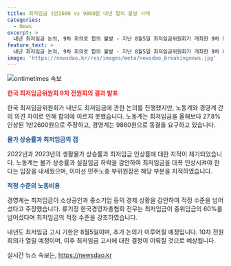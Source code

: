 ```yaml
---
title: 최저임금 1만2600 vs 9860원 내년 합의 불발 사례
categories:
  - News
excerpt: >
  내년 최저임금 논의, 9차 회의로 합의 불발 - 지난 8월5일 최저임금위원회가 개최한 9차 회의에서 노동계는 1만2600원, 경영계는 9860원을 요구했으나 합의에 이르지 못했다. 노동계는 산업인력구조조정기금 등의 경제 상황을 고려해 임금을 대폭 인상해야 한다고 강조하며, 경영계는 최저임금 동결을 주장했다. 양측은 1차 수정안을 내놓았지만 여전히 의견이 엇갈려 10차 회의로 논의가 이어질 예정이다.
feature_text: >
  내년 최저임금 논의, 9차 회의로 합의 불발 - 지난 8월5일 최저임금위원회가 개최한 9차 회의에서 노동계는 1만2600원, 경영계는 9860원을 요구했으나 합의에 이르지 못했다. 노동계는 산업인력구조조정기금 등의 경제 상황을 고려해 임금을 대폭 인상해야 한다고 강조하며, 경영계는 최저임금 동결을 주장했다. 양측은 1차 수정안을 내놓았지만 여전히 의견이 엇갈려 10차 회의로 논의가 이어질 예정이다.
image: 'https://newsdao.kr/res/images/meta/newsdao_breakingnews.jpg'
---
```


<p><img src="https://newsdao.kr/res/images/meta/newsdao_breakingnews.jpg" alt="ontimetimes 속보" /></p>

<p><b><span style="color: #ee2323;">한국 최저임금위원회 9차 전원회의 결과 발표</span></b></p>

<p>한국 최저임금위원회가 내년도 최저임금에 관한 논의를 진행했지만, 노동계와 경영계 간의 의견 차이로 인해 합의에 이르지 못했습니다. 노동계는 최저임금을 올해보다 27.8% 인상된 1만2600원으로 주장하고, 경영계는 9860원으로 동결을 요구하고 있습니다.</p>

<p><b><span style="color: #1a5490;">물가 상승률과 최저임금의 갭</span></b></p>

<p>2022년과 2023년의 생활물가 상승률과 최저임금 인상률에 대한 지적이 제기되었습니다. 노동계는 물가 상승률과 실질임금 하락을 감안하여 최저임금을 대폭 인상시켜야 한다는 입장을 내세웠으며, 이미선 민주노총 부위원장은 해당 부분을 지적하였습니다.</p>

<p><b><span style="color: #1a5490;">적정 수준의 노동비용</span></b></p>

<p>경영계는 최저임금이 소상공인과 중소기업 등의 경제 상황을 감안하여 적정 수준을 넘어섰다고 주장했습니다. 류기정 한국경영자총협회 전무는 최저임금이 중위임금의 60%를 넘어섰다며 최저임금의 적정 수준을 강조하였습니다.</p>

<p>내년도 최저임금 고시 기한은 8월5일이며, 추가 논의가 이루어질 예정입니다. 10차 전원회의가 열릴 예정이며, 이후 최저임금 고시에 대한 결정이 이뤄질 것으로 예상됩니다.</p>
실시간 뉴스 속보는, <a href="https://newsdao.kr" rel="dofollow">https://newsdao.kr</a>


